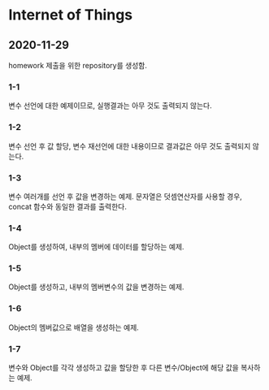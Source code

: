 # Internet of Things

## 2020-11-29
homework 제출을 위한 repository를 생성함.

### 1-1
변수 선언에 대한 예제이므로, 실행결과는 아무 것도 출력되지 않는다.

### 1-2
변수 선언 후 값 할당, 변수 재선언에 대한 내용이므로 결과값은 아무 것도 출력되지 않는다.

### 1-3
변수 여러개를 선언 후 값을 변경하는 예제. 문자열은 덧셈연산자를 사용할 경우, concat 함수와 동일한 결과를 출력한다.

### 1-4
Object를 생성하여, 내부의 멤버에 데이터를 할당하는 예제.

### 1-5
Object를 생성하고, 내부의 멤버변수의 값을 변경하는 예제.

### 1-6
Object의 멤버값으로 배열을 생성하는 예제.

### 1-7
변수와 Object를 각각 생성하고 값을 할당한 후 다른 변수/Object에 해당 값을 복사하는 예제.